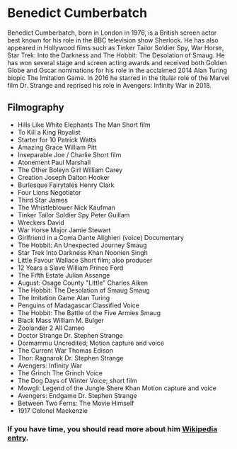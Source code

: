 <!DOCTYPE html>
<html>
    <head>
            <link rel="stylesheet" href="style.css">
      <link href="https://fonts.googleapis.com/css?family=Open+Sans|Proza+Libre&display=swap" rel="stylesheet">
            <h1> Benedict Cumberbatch</h1>   
            <title>Benedict Cumberbatch</title>
    </head>
    <body> 
<p>
        Benedict Cumberbatch, born in London in 1976, is a British screen actor best known for his role in the BBC television show Sherlock. He has also appeared in Hollywood films such as Tinker Tailor Soldier Spy, War Horse, Star Trek: Into the Darkness and The Hobbit: The Desolation of Smaug. He has won several stage and screen acting awards and received both Golden Globe and Oscar nominations for his role in the acclaimed 2014 Alan Turing biopic The Imitation Game. In 2016 he starred in the titular role of the Marvel film Dr. Strange and reprised his role in Avengers: Infinity War in 2018.
</p>
<h2>Filmography</h2>
<ul>   
        <li>Hills Like White Elephants	The Man	Short film	 </li>
        <li>	To Kill a King	Royalist </li>
        <li>	Starter for 10	Patrick Watts	</li>
        <li>Amazing Grace	William Pitt	</li>	
        <li>	Inseparable	Joe / Charlie	Short film	</li>
        <li> Atonement	Paul Marshall		</li>
        <li>	The Other Boleyn Girl	William Carey	</li>
        <li>	Creation	Joseph Dalton Hooker		</li>
        <li>Burlesque Fairytales	Henry Clark	</li>
        <li>	Four Lions	Negotiator		</li>
        <li>Third Star	James		</li>
        <li>The Whistleblower	Nick Kaufman		</li>
        <li>	Tinker Tailor Soldier Spy	Peter Guillam		</li>
        <li>Wreckers	David		</li>
        <li>War Horse	Major Jamie Stewart		</li>
        <li>	Girlfriend in a Coma	Dante Alighieri (voice)	Documentary	</li>
        <li>The Hobbit: An Unexpected Journey	Smaug </li>
        <li>	Star Trek Into Darkness	Khan Noonien Singh	</li>
        <li>Little Favour	Wallace	Short film; also producer	</li>
        <li>12 Years a Slave	William Prince Ford	</li>
        <li>The Fifth Estate	Julian Assange		</li>
        <li>August: Osage County	"Little" Charles Aiken		</li>
        <li>The Hobbit: The Desolation of Smaug	Smaug</li>
        <li>	The Imitation Game	Alan Turing		</li>
        <li>Penguins of Madagascar	Classified	Voice	</li>
        <li>The Hobbit: The Battle of the Five Armies	Smaug</li>
        <li>Black Mass	William M. Bulger	</li>
        <li>Zoolander 2	All	Cameo	</li>
        <li>Doctor Strange	Dr. Stephen Strange		</li>
        <li>Dormammu	Uncredited; Motion capture and voice</li>
        <li>	The Current War	Thomas Edison		</li>
        <li>Thor: Ragnarok	Dr. Stephen Strange		</li>
        <li>Avengers: Infinity War		</li>
        <li>The Grinch	The Grinch	Voice	</li>
        <li>The Dog Days of Winter	Voice; short film	</li>
        <li>Mowgli: Legend of the Jungle	Shere Khan	Motion capture and voice</li>
        <li>Avengers: Endgame	Dr. Stephen Strange		</li>
        <li>Between Two Ferns: The Movie	Himself		</li>
        <li>1917	Colonel Mackenzie		</li>
</ul>
<h3>If you have time, you should read more about him <a href="https://en.wikipedia.org/wiki/List_of_Benedict_Cumberbatch_performances" target="_blank">Wikipedia entry</a>.</h3>
</body>
    </html>
